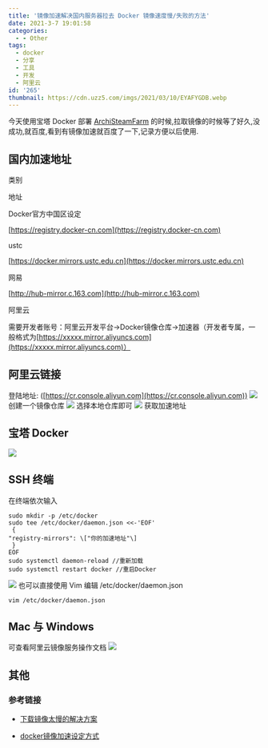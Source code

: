 ```yaml
---
title: '镜像加速解决国内服务器拉去 Docker 镜像速度慢/失败的方法'
date: 2021-3-7 19:01:58
categories:
  - - Other
tags:
  - docker
  - 分享
  - 工具
  - 开发
  - 阿里云
id: '265'
thumbnail: https://cdn.uzz5.com/imgs/2021/03/10/EYAFYGDB.webp
---
```



今天使用宝塔 Docker 部署 [ArchiSteamFarm](https://github.com/JustArchiNET/ArchiSteamFarm) 的时候,拉取镜像的时候等了好久,没成功,就百度,看到有镜像加速就百度了一下,记录方便以后使用.

## 国内加速地址

类别

地址

Docker官方中国区设定

[https://registry.docker-cn.com](https://registry.docker-cn.com)

ustc

[https://docker.mirrors.ustc.edu.cn](https://docker.mirrors.ustc.edu.cn)

网易

[http://hub-mirror.c.163.com](http://hub-mirror.c.163.com)

阿里云

需要开发者账号：阿里云开发平台->Docker镜像仓库->加速器（开发者专属，一般格式为[https://xxxxx.mirror.aliyuncs.com](https://xxxxx.mirror.aliyuncs.com)）

## 阿里云链接

登陆地址: ([https://cr.console.aliyun.com](https://cr.console.aliyun.com)) ![](https://cdn.uzz5.com/imgs/2021/03/07/VMSS06ek.webp) 创建一个镜像仓库 ![](https://cdn.uzz5.com/imgs/2021/03/07/jjAoZXDd.webp) 选择本地仓库即可 ![](https://cdn.uzz5.com/imgs/2021/03/07/vMjdKztr.webp) 获取加速地址

## 宝塔 Docker

![](https://cdn.uzz5.com/imgs/2021/03/07/uy5dME6p.webp)

## SSH 终端

在终端依次输入

```shell
sudo mkdir -p /etc/docker 
sudo tee /etc/docker/daemon.json <<-'EOF'
 {  
"registry-mirrors": \["你的加速地址"\]
 } 
EOF 
sudo systemctl daemon-reload //重新加载 
sudo systemctl restart docker //重启Docker
```

![](https://cdn.uzz5.com/imgs/2021/03/07/9HcPn8zn.webp) 也可以直接使用 Vim 编辑 /etc/docker/daemon.json

```shell
vim /etc/docker/daemon.json
```

## Mac 与 Windows

可查看阿里云镜像服务操作文档 ![](https://cdn.uzz5.com/imgs/2021/03/07/HGoiTUv8.webp)

## 其他

### 参考链接

*   [下载镜像太慢的解决方案](https://www.jb51.net/article/206785.htm)
    
*   [docker镜像加速设定方式](https://blog.csdn.net/liumiaocn/article/details/87606919)